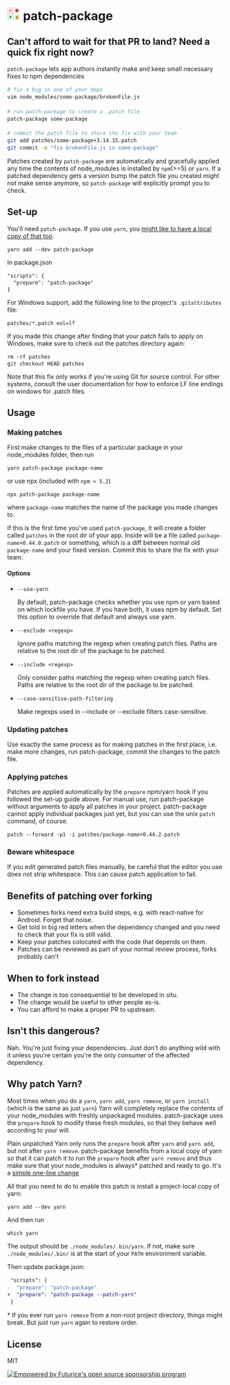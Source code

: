 <h1><img src="./patch-package.svg" height="30" /> patch-package</h1>

## Can't afford to wait for that PR to land? Need a quick fix right now?

`patch-package` lets app authors instantly make and keep small necessary fixes to npm
dependencies

```sh
# fix a bug in one of your deps
vim node_modules/some-package/brokenFile.js

# run patch-package to create a .patch file
patch-package some-package

# commit the patch file to share the fix with your team
git add patches/some-package+3.14.15.patch
git commit -m "fix brokenFile.js in some-package"
```

Patches created by `patch-package` are automatically and gracefully applied
any time the contents of node_modules is installed by `npm`(>=5) or `yarn`. If a patched dependency gets a version bump the patch file you created might not make sense anymore, so `patch-package` will explicitly prompt you to check.

## Set-up

You'll need `patch-package`. If you use `yarn`, you [might like to have a local copy of that too](#why-patch-yarn).

    yarn add --dev patch-package

In package.json

    "scripts": {
      "prepare": "patch-package"
    }

For Windows support, add the following line to the project's `.gitattributes` file:

    patches/*.patch eol=lf

If you made this change after finding that your patch fails to apply on Windows, make sure to check out the patches directory again:

    rm -rf patches
    git checkout HEAD patches

Note that this fix only works if you're using Git for source control. For other systems, consult the user documentation for how to enforce LF line endings on windows for .patch files.

## Usage

### Making patches

First make changes to the files of a particular package in your node_modules folder, then run

    yarn patch-package package-name

or use npx (included with `npm > 5.2`)

    npx patch-package package-name

where `package-name` matches the name of the package you made changes to.

If this is the first time you've used `patch-package`, it will create a folder called `patches` in
the root dir of your app. Inside will be a file called `package-name+0.44.0.patch` or something,
which is a diff between normal old `package-name` and your fixed version. Commit this to share the fix with your team.

#### Options

 - `--use-yarn`

   By default, patch-package checks whether you use npm or yarn based on
   which lockfile you have. If you have both, it uses npm by default.
   Set this option to override that default and always use yarn.

 - `--exclude <regexp>`

   Ignore paths matching the regexp when creating patch files.
   Paths are relative to the root dir of the package to be patched.

 - `--include <regexp>`

   Only consider paths matching the regexp when creating patch files.
   Paths are relative to the root dir of the package to be patched.

 - `--case-sensitive-path-filtering`

   Make regexps used in --include or --exclude filters case-sensitive.

### Updating patches

Use exactly the same process as for making patches in the first place, i.e. make more changes, run patch-package, commit the changes to the patch file.

### Applying patches

Patches are applied automatically by the `prepare` npm/yarn hook if you followed the set-up guide above. For manual use,
run patch-package without arguments to apply all patches in your project.
patch-package cannot apply individual packages just yet, but you can use the unix `patch`
command, of course.

    patch --forward -p1 -i patches/package-name+0.44.2.patch

### Beware whitespace

If you edit generated patch files manually, be careful that the editor you use does not strip whitespace. This can cause patch application to fail.

## Benefits of patching over forking

- Sometimes forks need extra build steps, e.g. with react-native for Android. Forget that noise.
- Get told in big red letters when the dependency changed and you need to check that your fix is still valid.
- Keep your patches colocated with the code that depends on them.
- Patches can be reviewed as part of your normal review process, forks probably can't

## When to fork instead

- The change is too consequential to be developed in situ.
- The change would be useful to other people as-is.
- You can afford to make a proper PR to upstream.

## Isn't this dangerous?

Nah. You're just fixing your dependencies. Just don't do anything wild with it
unless you're certain you're the only consumer of the affected dependency.

## Why patch Yarn?

Most times when you do a `yarn`, `yarn add`, `yarn remove`, or `yarn install` (which is the same as just `yarn`) Yarn will completely replace the contents of your node_modules with freshly unpackaged modules. patch-package uses the `prepare` hook to modify these fresh modules, so that they behave well according to your will.

Plain unpatched Yarn only runs the `prepare` hook after `yarn` and `yarn add`, but not after `yarn remove`. patch-package benefits from a local copy of yarn so that it can patch it to run the `prepare` hook after `yarn remove` and thus make sure that your node_modules is always* patched and ready to go. It's a [simple one-line change](./yarn.patch)

All that you need to do to enable this patch is install a project-local copy of yarn:

    yarn add --dev yarn

And then run

    which yarn

The output should be `./node_modules/.bin/yarn`. If not, make sure `./node_modules/.bin/` is at the start of your `PATH` environment variable.

Then update package.json:

```patch
 "scripts": {
-  "prepare": "patch-package"
+  "prepare": "patch-package --patch-yarn"
 }
```

\* If you ever run `yarn remove` from a non-root project directory, things might break. But just run `yarn` again to restore order.

## License

MIT

[![Empowered by Futurice's open source sponsorship program](https://img.shields.io/badge/sponsor-chilicorn-ff69b4.svg)](http://futurice.com/blog/sponsoring-free-time-open-source-activities?utm_source=github&utm_medium=spice&utm_campaign=patch-package)
